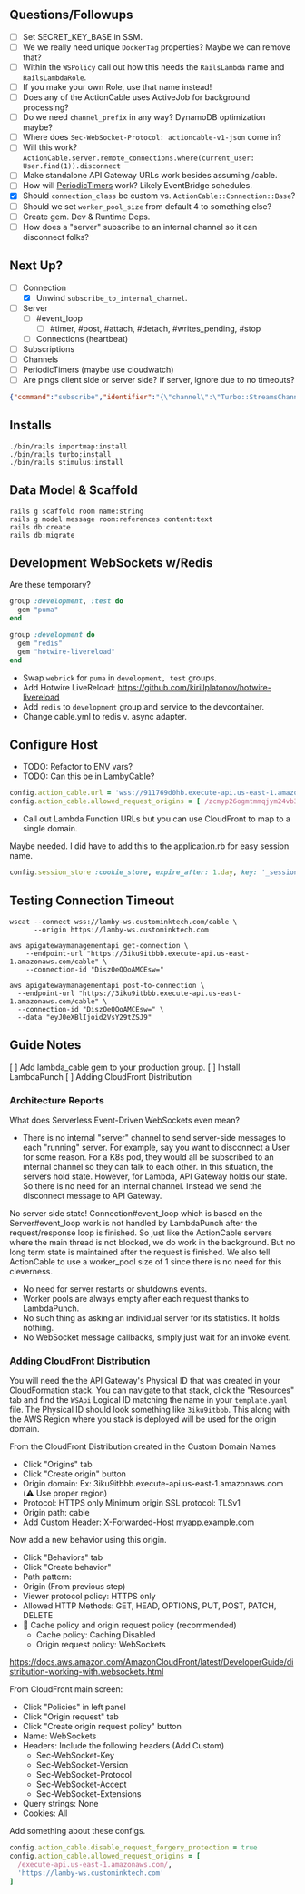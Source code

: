 
## Questions/Followups

- [ ] Set SECRET_KEY_BASE in SSM.
- [ ] We we really need unique `DockerTag` properties? Maybe we can remove that?
- [ ] Within the `WSPolicy` call out how this needs the `RailsLambda` name and `RailsLambdaRole`.
- [ ] If you make your own Role, use that name instead!
- [ ] Does any of the ActionCable uses ActiveJob for background processing?
- [ ] Do we need `channel_prefix` in any way? DynamoDB optimization maybe?
- [ ] Where does `Sec-WebSocket-Protocol: actioncable-v1-json` come in?
- [ ] Will this work? `ActionCable.server.remote_connections.where(current_user: User.find(1)).disconnect`
- [ ] Make standalone API Gateway URLs work besides assuming /cable.
- [ ] How will [PeriodicTimers](https://api.rubyonrails.org/v6.1.3/classes/ActionCable/Channel/PeriodicTimers/ClassMethods.html) work? Likely EventBridge schedules.
- [x] Should `connection_class` be custom vs. `ActionCable::Connection::Base`?
- [ ] Should we set `worker_pool_size` from default 4 to something else?
- [ ] Create gem. Dev & Runtime Deps.
- [ ] How does a "server" subscribe to an internal channel so it can disconnect folks?

## Next Up?

- [ ] Connection
  - [x] Unwind `subscribe_to_internal_channel`.
- [ ] Server
  - [ ] #event_loop<StreamEventLoop>
    - [ ] #timer, #post, #attach, #detach, #writes_pending, #stop
  - [ ] Connections (heartbeat)
- [ ] Subscriptions
- [ ] Channels
- [ ] PeriodicTimers (maybe use cloudwatch)
- [ ] Are pings client side or server side? If server, ignore due to no timeouts?

```json
{"command":"subscribe","identifier":"{\"channel\":\"Turbo::StreamsChannel\",\"signed_stream_name\":\"IloybGtPaTh2YkdGdFlua3RkM012VW05dmJTOHgi--38562feb9cd334e9de85098412c02e4693fc606663ce97cd6a56c7e3162821a1\"}"}
```

## Installs

```shell
./bin/rails importmap:install
./bin/rails turbo:install
./bin/rails stimulus:install
```

## Data Model & Scaffold

```shell
rails g scaffold room name:string
rails g model message room:references content:text
rails db:create
rails db:migrate
```

## Development WebSockets w/Redis

Are these temporary?

```ruby
group :development, :test do
  gem "puma"
end

group :development do
  gem "redis"
  gem "hotwire-livereload"
end
```

* Swap `webrick` for `puma` in `development, test` groups.
* Add Hotwire LiveReload: https://github.com/kirillplatonov/hotwire-livereload
* Add `redis` to `development` group and service to the devcontainer.
* Change cable.yml to redis v. async adapter.

## Configure Host

* TODO: Refactor to ENV vars?
* TODO: Can this be in LambyCable?

```ruby
config.action_cable.url = 'wss://911769d0hb.execute-api.us-east-1.amazonaws.com/cable'
config.action_cable.allowed_request_origins = [ /zcmyp26ogmtmmqjym24vb35pju0rmysm.lambda-url.us-east-1.on.aws/ ]
```

* Call out Lambda Function URLs but you can use CloudFront to map to a single domain.

Maybe needed. I did have to add this to the application.rb for easy session name.

```ruby
config.session_store :cookie_store, expire_after: 1.day, key: '_session'
```

## Testing Connection Timeout

```shell
wscat --connect wss://lamby-ws.custominktech.com/cable \
      --origin https://lamby-ws.custominktech.com

aws apigatewaymanagementapi get-connection \
    --endpoint-url "https://3iku9itbbb.execute-api.us-east-1.amazonaws.com/cable" \
    --connection-id "DiszOeQQoAMCEsw="

aws apigatewaymanagementapi post-to-connection \
  --endpoint-url "https://3iku9itbbb.execute-api.us-east-1.amazonaws.com/cable" \
  --connection-id "DiszOeQQoAMCEsw=" \
  --data "eyJ0eXBlIjoid2VsY29tZSJ9"
```








## Guide Notes

[ ] Add lambda_cable gem to your production group.
[ ] Install LambdaPunch
[ ] Adding CloudFront Distribution

### Architecture Reports

What does Serverless Event-Driven WebSockets even mean?

- There is no internal "server" channel to send server-side messages to each "running" server. For example, say you want to disconnect a User for some reason. For a K8s pod, they would all be subscribed to an internal channel so they can talk to each other. In this situation, the servers hold state. However, for Lambda, API Gateway holds our state. So there is no need for an internal channel. Instead we send the disconnect message to API Gateway. 

No server side state! Connection#event_loop which is based on the Server#event_loop work is not handled by LambdaPunch after the request/response loop is finished. So just like the ActionCable servers where the main thread is not blocked, we do work in the background. But no long term state is maintained after the request is finished. We also tell ActionCable to use a worker_pool size of 1 since there is no need for this cleverness.

- No need for server restarts or shutdowns events.
- Worker pools are always empty after each request thanks to LambdaPunch.
- No such thing as asking an individual server for its statistics. It holds nothing.
- No WebSocket message callbacks, simply just wait for an invoke event.


### Adding CloudFront Distribution

You will need the the API Gateway's Physical ID that was created in your CloudFormation stack. You can navigate to that stack, click the "Resources" tab and find the `WSApi` Logical ID matching the name in your `template.yaml` file. The Physical ID should look something like `3iku9itbbb`. This along with the AWS Region where you stack is deployed will be used for the origin domain.

From the CloudFront Distribution created in the Custom Domain Names

- Click "Origins" tab
- Click "Create origin" button
- Origin domain: Ex: 3iku9itbbb.execute-api.us-east-1.amazonaws.com (⚠️ Use proper region)
- Protocol: HTTPS only
  Minimum origin SSL protocol: TLSv1
- Origin path: cable
- Add Custom Header: X-Forwarded-Host myapp.example.com

Now add a new behavior using this origin.

- Click "Behaviors" tab
- Click "Create behavior" 
- Path pattern: 
- Origin (From previous step)
- Viewer protocol policy: HTTPS only
- Allowed HTTP Methods: GET, HEAD, OPTIONS, PUT, POST, PATCH, DELETE
- 🔘 Cache policy and origin request policy (recommended)
  - Cache policy: Caching Disabled
  - Origin request policy: WebSockets

https://docs.aws.amazon.com/AmazonCloudFront/latest/DeveloperGuide/distribution-working-with.websockets.html

From CloudFront main screen:

- Click "Policies" in left panel
- Click "Origin request" tab
- Click "Create origin request policy" button
- Name: WebSockets
- Headers: Include the following headers (Add Custom)
  - Sec-WebSocket-Key
  - Sec-WebSocket-Version
  - Sec-WebSocket-Protocol
  - Sec-WebSocket-Accept
  - Sec-WebSocket-Extensions
- Query strings: None
- Cookies: All

Add something about these configs.

```ruby
config.action_cable.disable_request_forgery_protection = true
config.action_cable.allowed_request_origins = [
  /execute-api.us-east-1.amazonaws.com/,
  'https://lamby-ws.custominktech.com'
]
```
